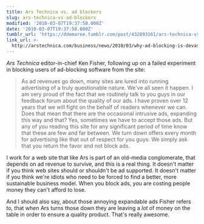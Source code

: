 ```yaml
---
title: Ars Technica vs. ad blockers
slug: ars-technica-vs-ad-blockers
modified: '2010-03-07T19:37:58.000Z'
date: '2010-03-07T19:37:58.000Z'
tumblr_url: 'https://ddemaree.tumblr.com/post/432893161/ars-technica-vs-ad-blockers'
link_url: >-
  http://arstechnica.com/business/news/2010/03/why-ad-blocking-is-devastating-to-the-sites-you-love.ars
---
```

_Ars Technica_ editor-in-chief Ken Fisher, following up on a failed experiment in blocking users of ad-blocking software from the site:

> As ad revenues go down, many sites are lured into running advertising of a truly questionable nature. We've all seen it happen. I am very proud of the fact that we routinely talk to you guys in our feedback forum about the quality of our ads. I have proven over 12 years that we will fight on the behalf of readers whenever we can. Does that mean that there are the occasional intrusive ads, expanding this way and that? Yes, sometimes we have to accept those ads. But any of you reading this site for any significant period of time know that these are few and far between. We turn down offers every month for advertising like that out of respect for you guys. We simply ask that you return the favor and not block ads.

I work for a web site that like Ars is part of an old-media conglomerate, that depends on ad revenue to survive, and this is a real thing. It doesn't matter if you think web sites should or shouldn't be ad supported. It doesn't matter if you think we're idiots who need to be forced to find a better, more sustainable business model. When you block ads, you are costing people money they can't afford to lose.

And I should also say, about those annoying expandable ads Fisher refers to, that when Ars turns those down they are leaving a _lot_ of money on the table in order to ensure a quality product. That's really awesome.
